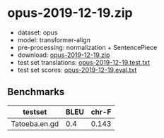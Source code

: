 # opus-2019-12-19.zip

* dataset: opus
* model: transformer-align
* pre-processing: normalization + SentencePiece
* download: [opus-2019-12-19.zip](https://object.pouta.csc.fi/OPUS-MT-models/en-gd/opus-2019-12-19.zip)
* test set translations: [opus-2019-12-19.test.txt](https://object.pouta.csc.fi/OPUS-MT-models/en-gd/opus-2019-12-19.test.txt)
* test set scores: [opus-2019-12-19.eval.txt](https://object.pouta.csc.fi/OPUS-MT-models/en-gd/opus-2019-12-19.eval.txt)

## Benchmarks

| testset               | BLEU  | chr-F |
|-----------------------|-------|-------|
| Tatoeba.en.gd 	| 0.4 	| 0.143 |
